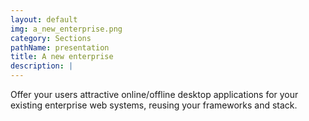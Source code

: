 ```yaml
---
layout: default
img: a_new_enterprise.png
category: Sections
pathName: presentation
title: A new enterprise
description: |
---
```

  Offer your users attractive online/offline desktop applications for your existing enterprise web systems, reusing your frameworks and stack.
